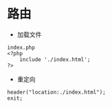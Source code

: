 # 路由
   + 加载文件
   ```
   index.php
   <?php 
       include './index.html';
   ?>
   ```
   + 重定向
   ```
   header("location:./index.html");
   exit;
   ```